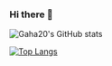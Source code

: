 ### Hi there 👋

![Gaha20's GitHub stats](https://github-readme-stats.vercel.app/api?username=gaha20&show_icons=true&theme=cobalt)

[![Top Langs](https://github-readme-stats.vercel.app/api/top-langs/?username=gaha20)](https://github.com/gaha20/github-readme-stats)

<!--
**gaha20/gaha20** is a ✨ _special_ ✨ repository because its `README.md` (this file) appears on your GitHub profile.

Here are some ideas to get you started:

- 🔭 I’m currently working on ...
- 🌱 I’m currently learning ...
- 👯 I’m looking to collaborate on ...
- 🤔 I’m looking for help with ...
- 💬 Ask me about ...
- 📫 How to reach me: ...
- 😄 Pronouns: ...
- ⚡ Fun fact: ...
-->

